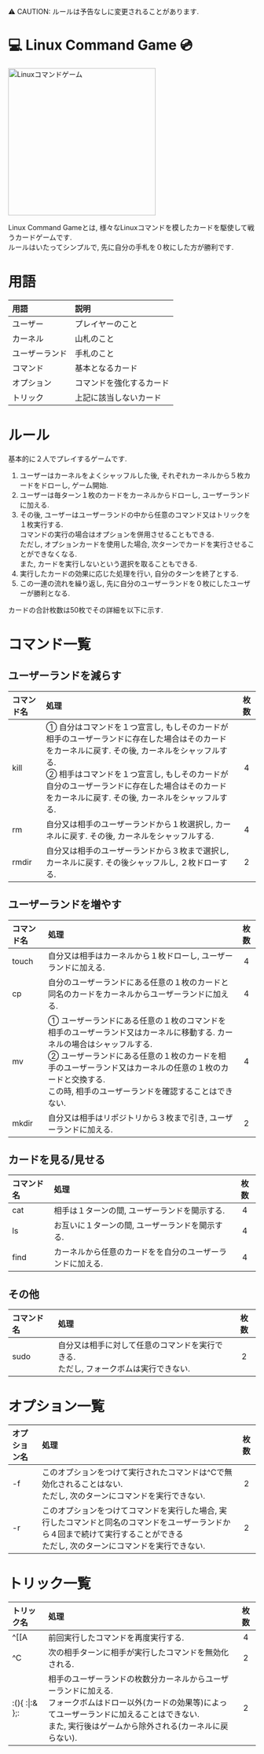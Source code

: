 :warning: CAUTION: ルールは予告なしに変更されることがあります.

# 💻 Linux Command Game 💿
<img src="./logo.png" alt="Linuxコマンドゲーム" title="Linuxコマンドゲーム" width="300">

Linux Command Gameとは, 様々なLinuxコマンドを模したカードを駆使して戦うカードゲームです.  
ルールはいたってシンプルで, 先に自分の手札を０枚にした方が勝利です.

# 用語

|用語|説明|
|:--|:--|
|ユーザー|プレイヤーのこと|
|カーネル|山札のこと|
|ユーザーランド|手札のこと|
|コマンド|基本となるカード|
|オプション|コマンドを強化するカード|
|トリック|上記に該当しないカード|

# ルール
基本的に２人でプレイするゲームです.

1. ユーザーはカーネルをよくシャッフルした後, それぞれカーネルから５枚カードをドローし, ゲーム開始.
2. ユーザーは毎ターン１枚のカードをカーネルからドローし, ユーザーランドに加える.
3. その後, ユーザーはユーザーランドの中から任意のコマンド又はトリックを１枚実行する.  
コマンドの実行の場合はオプションを併用させることもできる.  
ただし, オプションカードを使用した場合, 次ターンでカードを実行させることができなくなる.  
また, カードを実行しないという選択を取ることもできる.  
4. 実行したカードの効果に応じた処理を行い, 自分のターンを終了とする.
5. この一連の流れを繰り返し, 先に自分のユーザーランドを０枚にしたユーザーが勝利となる.

カードの合計枚数は50枚でその詳細を以下に示す.

# コマンド一覧

## ユーザーランドを減らす

|コマンド名|処理|枚数|
|:--|:--|:-:|
|kill|① 自分はコマンドを１つ宣言し, もしそのカードが相手のユーザーランドに存在した場合はそのカードをカーネルに戻す. その後, カーネルをシャッフルする.<br>② 相手はコマンドを１つ宣言し, もしそのカードが自分のユーザーランドに存在した場合はそのカードをカーネルに戻す. その後, カーネルをシャッフルする.|4|
|rm|自分又は相手のユーザーランドから１枚選択し, カーネルに戻す. その後, カーネルをシャッフルする.|4|
|rmdir|自分又は相手のユーザーランドから３枚まで選択し, カーネルに戻す. その後シャッフルし, ２枚ドローする.|2|

## ユーザーランドを増やす

|コマンド名|処理|枚数|
|:--|:--|:-:|
|touch|自分又は相手はカーネルから１枚ドローし, ユーザーランドに加える.|4|
|cp|自分のユーザーランドにある任意の１枚のカードと同名のカードをカーネルからユーザーランドに加える.|4|
|mv|① ユーザーランドにある任意の１枚のコマンドを相手のユーザーランド又はカーネルに移動する. カーネルの場合はシャッフルする.<br>② ユーザーランドにある任意の１枚のカードを相手のユーザーランド又はカーネルの任意の１枚のカードと交換する.<br>この時, 相手のユーザーランドを確認することはできない.|4|
|mkdir|自分又は相手はリポジトリから３枚まで引き, ユーザーランドに加える.|2|

## カードを見る/見せる

|コマンド名|処理|枚数|
|:--|:--|:-:|
|cat|相手は１ターンの間, ユーザーランドを開示する.|4|
|ls|お互いに１ターンの間, ユーザーランドを開示する.|4|
|find|カーネルから任意のカードをを自分のユーザーランドに加える.|4|

## その他

|コマンド名|処理|枚数|
|:--|:--|:-:|
|sudo|自分又は相手に対して任意のコマンドを実行できる.<br>ただし, フォークボムは実行できない.|2|

# オプション一覧

|オプション名|処理|枚数|
|:--|:--|:-:|
|-f|このオプションをつけて実行されたコマンドは^Cで無効化されることはない.<br>ただし, 次のターンにコマンドを実行できない.|2|
|-r|このオプションをつけてコマンドを実行した場合, 実行したコマンドと同名のコマンドをユーザーランドから４回まで続けて実行することができる<br>ただし, 次のターンにコマンドを実行できない.|2|

# トリック一覧

|トリック名|処理|枚数|
|:--|:--|:-:|
|^[[A|前回実行したコマンドを再度実行する.|4|
|^C|次の相手ターンに相手が実行したコマンドを無効化される.|2|
|:(){ :\|:& };:|相手のユーザーランドの枚数分カーネルからユーザーランドに加える.<br>フォークボムはドロー以外(カードの効果等)によってユーザーランドに加えることはできない.<br>また, 実行後はゲームから除外される(カーネルに戻らない).|2|